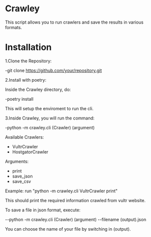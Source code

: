 # Crawley

This script allows you to run crawlers and save the results in various formats.

# Installation

1.Clone the Repository:

 -git clone https://github.com/your/repository.git

2.Install with poetry:

Inside the Crawley directory, do:

 -poetry install
 
This will setup the enviroment to run the cli.

3.Inside Crawley, you will run the command:

 -python -m crawley.cli (Crawler) (argument) 
  
Available Crawlers:
- VultrCrawler
- HostgatorCrawler
  
Arguments:
- print
- save_json
- save_csv

Example: run "python -m crawley.cli VultrCrawler print"

This should print the required information crawled from vultr website.

To save a file in json format, execute:

 --python -m crawley.cli (Crawler) (argument) --filename (output).json

You can choose the name of your file by switching in (output).


